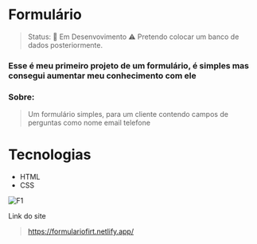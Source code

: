 <h1>Formulário</h1>

>Status: 🚀 Em Desenvovimento ⚠️
>Pretendo colocar um banco de dados posteriormente.

### Esse é meu primeiro projeto de um formulário, é simples mas consegui aumentar meu conhecimento com ele

<h3>Sobre: </h3>

>Um formulário simples, para um cliente contendo campos de perguntas como nome email telefone

<h1> Tecnologias</h1>

+ HTML
+ CSS

![F1](https://user-images.githubusercontent.com/88971985/138572112-52741fc9-4473-46eb-b12a-a4df445fc6f5.png)

Link do site
>https://formulariofirt.netlify.app/
